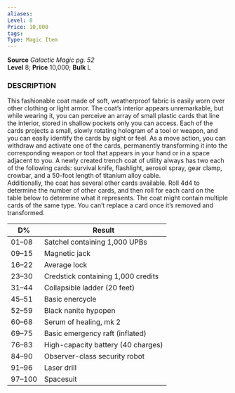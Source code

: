 ```yaml
---
aliases: 
Level: 8
Price: 10,000
tags: 
Type: Magic Item
---
```

**Source** _Galactic Magic pg. 52_  
**Level** 8; **Price** 10,000; **Bulk** L

### DESCRIPTION

This fashionable coat made of soft, weatherproof fabric is easily worn over other clothing or light armor. The coat’s interior appears unremarkable, but while wearing it, you can perceive an array of small plastic cards that line the interior, stored in shallow pockets only you can access. Each of the cards projects a small, slowly rotating hologram of a tool or weapon, and you can easily identify the cards by sight or feel. As a move action, you can withdraw and activate one of the cards, permanently transforming it into the corresponding weapon or tool that appears in your hand or in a space adjacent to you. A newly created trench coat of utility always has two each of the following cards: survival knife, flashlight, aerosol spray, gear clamp, crowbar, and a 50-foot length of titanium alloy cable.  
Additionally, the coat has several other cards available. Roll 4d4 to determine the number of other cards, and then roll for each card on the table below to determine what it represents. The coat might contain multiple cards of the same type. You can’t replace a card once it’s removed and transformed.

| D%     | Result                             |
|--------|------------------------------------|
| 01–08  | Satchel containing 1,000 UPBs      |
| 09–15  | Magnetic jack                      |
| 16–22  | Average lock                       |
| 23–30  | Credstick containing 1,000 credits |
| 31–44  | Collapsible ladder (20 feet)       |
| 45–51  | Basic enercycle                    |
| 52–59  | Black nanite hypopen               |
| 60–68  | Serum of healing, mk 2             |
| 69–75  | Basic emergency raft (inflated)    |
| 76–83  | High-capacity battery (40 charges) |
| 84–90  | Observer-class security robot      |
| 91–96  | Laser drill                        |
| 97–100 | Spacesuit                          |